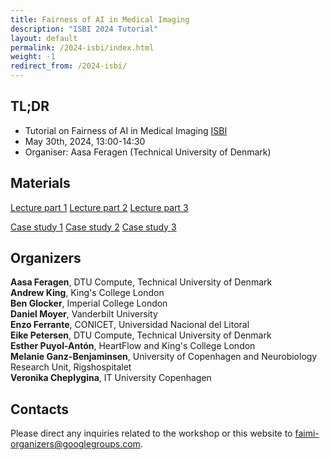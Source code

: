 ```yaml
---
title: Fairness of AI in Medical Imaging
description: "ISBI 2024 Tutorial"
layout: default
permalink: /2024-isbi/index.html
weight: -1
redirect_from: /2024-isbi/
---
```


## TL;DR
- Tutorial on Fairness of AI in Medical Imaging [ISBI](https://biomedicalimaging.org/2024/tutorials-final/)
- May 30th, 2024, 13:00-14:30 
- Organiser: Aasa Feragen (Technical University of Denmark)


## Materials
[Lecture part 1](https://drive.google.com/file/d/1gvWvviw9wL3KbOfT2VylFOrCulB3zaEh/view?usp=drive_link)
[Lecture part 2](https://drive.google.com/file/d/1w34E3VCaY2q1W5DvYuthl9e2fUPUnHMS/view?usp=drive_link)
[Lecture part 3](https://drive.google.com/file/d/1ITGXtEWXSrNCEe3_mVrcvOt0w2tTfHAZ/view?usp=drive_link)

[Case study 1](https://drive.google.com/file/d/1haeHBKa9tybVTqkzoOI_C3IqKyAD57VT/view?usp=drive_link)
[Case study 2](https://drive.google.com/file/d/1-CnspZyzPNfxVh3YDS1TIb05DxptZcGo/view?usp=drive_link)
[Case study 3](https://drive.google.com/file/d/1_qrA5-7imvfDwep6tkXZcyjOzwklQfIa/view?usp=drive_link)

## Organizers

**Aasa Feragen**, DTU Compute, Technical University of Denmark  
**Andrew King**, King's College London  
**Ben Glocker**, Imperial College London  
**Daniel Moyer**, Vanderbilt University  
**Enzo Ferrante**, CONICET, Universidad Nacional del Litoral  
**Eike Petersen**, DTU Compute, Technical University of Denmark  
**Esther Puyol-Antón**, HeartFlow and King's College London  
**Melanie Ganz-Benjaminsen**, University of Copenhagen and Neurobiology Research Unit, Rigshospitalet  
**Veronika Cheplygina**, IT University Copenhagen  

## Contacts

Please direct any inquiries related to the workshop or this website to <a href="mailto:faimi-organizers@googlegroups.com">faimi-organizers@googlegroups.com</a>.